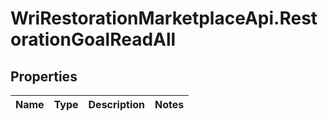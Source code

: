 # WriRestorationMarketplaceApi.RestorationGoalReadAll

## Properties
Name | Type | Description | Notes
------------ | ------------- | ------------- | -------------


